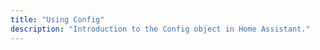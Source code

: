 ```yaml
---
title: "Using Config"
description: "Introduction to the Config object in Home Assistant."
---
```


<script>
window.location = 'https://developers.home-assistant.io/docs/en/dev_101_config.html';
</script>